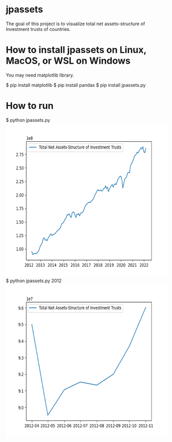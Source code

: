 # jpassets
The goal of this project is to visualize total net assets-structure of Investment trusts of countries.

# How to install jpassets on Linux, MacOS, or WSL on Windows
You may need matplotlib library.

$ pip install matplotlib
$ pip install pandas
$ pip install jpassets.py


# How to run 
$ python jpassets.py
<img src='https://github.com/YasuharaKosuke/jpassets/blob/main/Figure_1.png' height=480 width=640>
$ python jpassets.py 2012
<img src='https://github.com/YasuharaKosuke/jpassets/blob/main/Figure_2.png' height=480 width=640>
